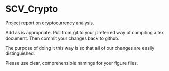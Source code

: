 # SCV_Crypto
Project report on cryptocurrency analysis.

Add as is appropriate. Pull from git to your preferred way of compiling a tex document. Then commit your changes back to github. 

The purpose of doing it this way is so that all of our changes are easily distinguished. 

Please use clear, comprehensible namings for your figure files.  
